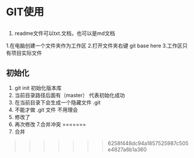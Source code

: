 # GIT使用

## 
1. readme文件可以txt.文档，也可以是md文档


1.在电脑创建一个文件夹作为工作区
2.打开文件夹右键 git base here
3.工作区只有项目实际文件

## 初始化
1. git init 初始化版本库
2. 当前目录路径后面有（master） 代表初始化成功
3. 在当前目录下会生成一个隐藏文件 .git
4. 不能才做 .git 文件 不用理会
5. 修改了
6. 再次修改
7.合并冲突
=======
8. 合并
>>>>>>> 6258f448dc94a1857525987c505e4827a6b1a360
